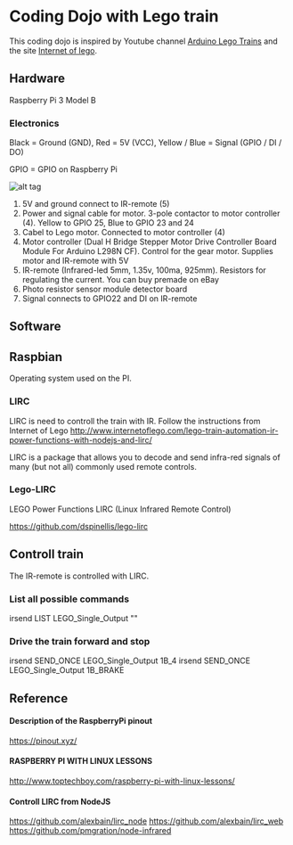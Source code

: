 # Coding Dojo with Lego train
This coding dojo is inspired by Youtube channel [Arduino Lego Trains](https://www.youtube.com/channel/UCyvLxhkuFuukFxgYQx2eB9g) and the site [Internet of lego](http://www.internetoflego.com/lego-train-automation-ir-power-functions-with-nodejs-and-lirc).

## Hardware
Raspberry Pi 3 Model B

### Electronics
Black = Ground (GND), Red = 5V (VCC), Yellow / Blue = Signal (GPIO / DI / DO)

GPIO = GPIO on Raspberry Pi

![alt tag](https://cloud.githubusercontent.com/assets/623892/25093760/f9a756fe-2393-11e7-9ca2-ef39c5051143.jpg)
1. 5V and ground connect to IR-remote (5)
2. Power and signal cable for motor. 3-pole contactor to motor controller (4). Yellow to GPIO 25, Blue to GPIO 23 and 24
3. Cabel to Lego motor. Connected to motor controller (4)
4. Motor controller (Dual H Bridge Stepper Motor Drive Controller Board Module For Arduino L298N CF). Control for the gear motor. Supplies motor and IR-remote with 5V
5. IR-remote (Infrared-led 5mm, 1.35v, 100ma, 925mm). Resistors for regulating the current. You can buy premade on eBay
6. Photo resistor sensor module detector board
7. Signal connects to GPIO22 and DI on IR-remote

## Software

## Raspbian
Operating system used on the PI.

### LIRC
LIRC is need to controll the train with IR. Follow the instructions from Internet of Lego
http://www.internetoflego.com/lego-train-automation-ir-power-functions-with-nodejs-and-lirc/

LIRC is a package that allows you to decode and send infra-red signals of many (but not all) commonly used remote controls.

### Lego-LIRC
LEGO Power Functions LIRC (Linux Infrared Remote Control)

https://github.com/dspinellis/lego-lirc

## Controll train
The IR-remote is controlled with LIRC.

### List all possible commands
irsend LIST LEGO_Single_Output ""

### Drive the train forward and stop
irsend SEND_ONCE LEGO_Single_Output 1B_4
irsend SEND_ONCE LEGO_Single_Output 1B_BRAKE

## Reference
#### Description of the RaspberryPi pinout
https://pinout.xyz/

#### RASPBERRY PI WITH LINUX LESSONS
http://www.toptechboy.com/raspberry-pi-with-linux-lessons/

#### Controll LIRC from NodeJS
https://github.com/alexbain/lirc_node
https://github.com/alexbain/lirc_web
https://github.com/pmgration/node-infrared
